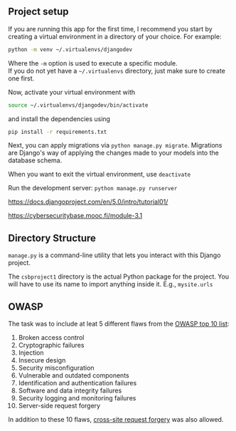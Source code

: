 ## Project setup

If you are running this app for the first time, I recommend you start by creating a virtual environment in a directory of your choice. For example:
```bash
python -m venv ~/.virtualenvs/djangodev
```
Where the `-m` option is used to execute a specific module.  
If you do not yet have a `~/.virtualenvs` directory, just make sure to create one first.  

Now, activate your virtual environment with
```bash
source ~/.virtualenvs/djangodev/bin/activate
```

and install the dependencies using 
```bash
pip install -r requirements.txt
```

Next, you can apply migrations via `python manage.py migrate`. Migrations are Django's way of applying the changes made to your models into the database schema.

When you want to exit the virtual environment, use `deactivate`

Run the development server: `python manage.py runserver`

https://docs.djangoproject.com/en/5.0/intro/tutorial01/

https://cybersecuritybase.mooc.fi/module-3.1

## Directory Structure

`manage.py` is a command-line utility that lets you interact with this Django project.

The `csbproject1` directory is the actual Python package for the project. You will have to use its name to import anything inside it. E.g., `mysite.urls`

## OWASP

The task was to include at leat 5 different flaws from the [OWASP top 10 list](https://owasp.org/www-project-top-ten/):
1. Broken access control
2. Cryptographic failures
3. Injection
4. Insecure design
5. Security misconfiguration
6. Vulnerable and outdated components
7. Identification and authentication failures
8. Software and data integrity failures
9. Security logging and monitoring failures
10. Server-side request forgery

In addition to these 10 flaws, [cross-site request forgery](https://www.cloudflare.com/learning/security/threats/cross-site-request-forgery/) was also allowed.
